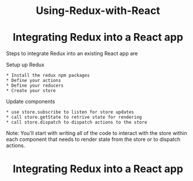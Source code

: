 <h1 align="center">
Using-Redux-with-React
</h1>

<h1 align="center">
Integrating Redux into a React app
</h1>

Steps to integrate Redux into an existing React app are

Setup up Redux

    * Install the redux npm packages
    * Define your actions
    * Define your reducers
    * Create your store

Update components

    * use store.subscribe to listen for store updates
    * call store.getState to retrive state for rendering
    * call store.dispatch to dispatch actions to the store

Note: You'll start with writing all of the code to interact with the store within each component that needs to render state from the store or to dispatch actions.

<h1 align="center">
Integrating Redux into a React app
</h1>


